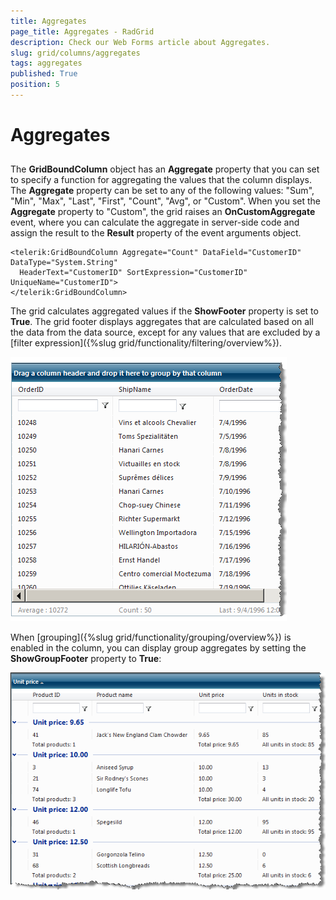 ```yaml
---
title: Aggregates
page_title: Aggregates - RadGrid
description: Check our Web Forms article about Aggregates.
slug: grid/columns/aggregates
tags: aggregates
published: True
position: 5
---
```


# Aggregates



## 

The **GridBoundColumn** object has an **Aggregate** property that you can set to specify a function for aggregating the values that the column displays. The **Aggregate** property can be set to any of the following values: "Sum", "Min", "Max", "Last", "First", "Count", "Avg", or "Custom". When you set the **Aggregate** property to "Custom", the grid raises an **OnCustomAggregate** event, where you can calculate the aggregate in server-side code and assign the result to the **Result** property of the event arguments object.

````ASP.NET
<telerik:GridBoundColumn Aggregate="Count" DataField="CustomerID" DataType="System.String"
  HeaderText="CustomerID" SortExpression="CustomerID" UniqueName="CustomerID">
</telerik:GridBoundColumn>
````



The grid calculates aggregated values if the **ShowFooter** property is set to **True**. The grid footer displays aggregates that are calculated based on all the data from the data source, except for any values that are excluded by a [filter expression]({%slug grid/functionality/filtering/overview%}).

![](images/grd_Aggregates.png)



When [grouping]({%slug grid/functionality/grouping/overview%}) is enabled in the column, you can display group aggregates by setting the **ShowGroupFooter** property to **True**:

![](images/grd_GroupAggregates.png)


